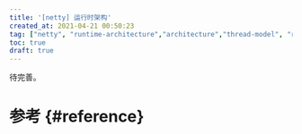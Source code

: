 ```yaml
---
title: '[netty] 运行时架构'
created_at: 2021-04-21 00:50:23
tag: ["netty", "runtime-architecture","architecture","thread-model", "reactor","draft"]
toc: true
draft: true
---
```


待完善。

# 参考 {#reference}


[^network-based-software-architecture]:[理解REST] 03 基于网络应用的架构：<https://linianhui.github.io/understand-rest/03-network-based-software-architecture/>